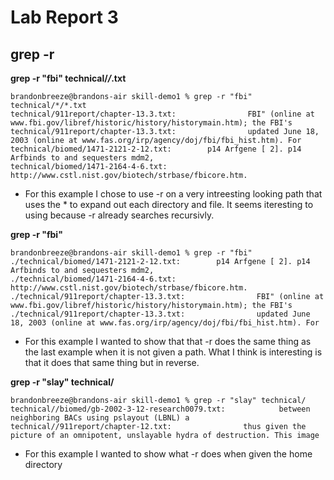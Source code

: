 # Lab Report 3

## grep -r

**grep -r "fbi" technical/*/*.txt**

    brandonbreeze@brandons-air skill-demo1 % grep -r "fbi" technical/*/*.txt
    technical/911report/chapter-13.3.txt:                FBI" (online at www.fbi.gov/libref/historic/history/historymain.htm); the FBI's
    technical/911report/chapter-13.3.txt:                updated June 18, 2003 (online at www.fas.org/irp/agency/doj/fbi/fbi_hist.htm). For
    technical/biomed/1471-2121-2-12.txt:        p14 Arfgene [ 2]. p14 Arfbinds to and sequesters mdm2,
    technical/biomed/1471-2164-4-6.txt:        http://www.cstl.nist.gov/biotech/strbase/fbicore.htm.

- For this example I chose to use -r on a very  intreesting looking path that uses the * to expand out each directory and file.  It seems iteresting to using because -r already searches recursivly.

**grep -r "fbi"**

    brandonbreeze@brandons-air skill-demo1 % grep -r "fbi"      
    ./technical/biomed/1471-2121-2-12.txt:        p14 Arfgene [ 2]. p14 Arfbinds to and sequesters mdm2,
    ./technical/biomed/1471-2164-4-6.txt:        http://www.cstl.nist.gov/biotech/strbase/fbicore.htm.
    ./technical/911report/chapter-13.3.txt:                FBI" (online at www.fbi.gov/libref/historic/history/historymain.htm); the FBI's
    ./technical/911report/chapter-13.3.txt:                updated June 18, 2003 (online at www.fas.org/irp/agency/doj/fbi/fbi_hist.htm). For

- For this example I wanted to show that that -r does the same thing as the last example when it is not given a path.  What I think is interesting is that it does that same thing but in reverse.

**grep -r "slay" technical/**

    brandonbreeze@brandons-air skill-demo1 % grep -r "slay" technical/
    technical//biomed/gb-2002-3-12-research0079.txt:            between neighboring BACs using pslayout (LBNL) a
    technical//911report/chapter-12.txt:                thus given the picture of an omnipotent, unslayable hydra of destruction. This image

- For this example I wanted to show what -r does when given the home directory

##